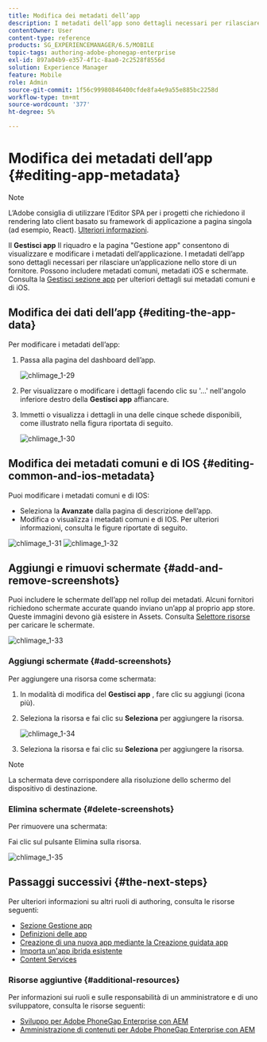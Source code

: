 ```yaml
---
title: Modifica dei metadati dell’app
description: I metadati dell’app sono dettagli necessari per rilasciare un’applicazione nello store di un fornitore. Segui questa pagina per scoprire come modificare i dati dell’app.
contentOwner: User
content-type: reference
products: SG_EXPERIENCEMANAGER/6.5/MOBILE
topic-tags: authoring-adobe-phonegap-enterprise
exl-id: 897a04b9-e357-4f1c-8aa0-2c2528f8556d
solution: Experience Manager
feature: Mobile
role: Admin
source-git-commit: 1f56c99980846400cfde8fa4e9a55e885bc2258d
workflow-type: tm+mt
source-wordcount: '377'
ht-degree: 5%

---
```


# Modifica dei metadati dell’app {#editing-app-metadata}

>[!NOTE]
>
>L’Adobe consiglia di utilizzare l’Editor SPA per i progetti che richiedono il rendering lato client basato su framework di applicazione a pagina singola (ad esempio, React). [Ulteriori informazioni](/help/sites-developing/spa-overview.md).

Il **Gestisci app** Il riquadro e la pagina &quot;Gestione app&quot; consentono di visualizzare e modificare i metadati dell’applicazione. I metadati dell’app sono dettagli necessari per rilasciare un’applicazione nello store di un fornitore. Possono includere metadati comuni, metadati iOS e schermate. Consulta la [Gestisci sezione app](/help/mobile/phonegap-app-details-tile.md) per ulteriori dettagli sui metadati comuni e di iOS.

## Modifica dei dati dell’app {#editing-the-app-data}

Per modificare i metadati dell’app:

1. Passa alla pagina del dashboard dell’app.

   ![chlimage_1-29](assets/chlimage_1-29.png)

1. Per visualizzare o modificare i dettagli facendo clic su &#39;...&#39; nell&#39;angolo inferiore destro della **Gestisci app** affiancare.

1. Immetti o visualizza i dettagli in una delle cinque schede disponibili, come illustrato nella figura riportata di seguito.

   ![chlimage_1-30](assets/chlimage_1-30.png)

## Modifica dei metadati comuni e di IOS {#editing-common-and-ios-metadata}

Puoi modificare i metadati comuni e di IOS:

* Seleziona la **Avanzate** dalla pagina di descrizione dell’app.
* Modifica o visualizza i metadati comuni e di IOS. Per ulteriori informazioni, consulta le figure riportate di seguito.

![chlimage_1-31](assets/chlimage_1-31.png) ![chlimage_1-32](assets/chlimage_1-32.png)

## Aggiungi e rimuovi schermate {#add-and-remove-screenshots}

Puoi includere le schermate dell’app nel rollup dei metadati. Alcuni fornitori richiedono schermate accurate quando inviano un’app al proprio app store. Queste immagini devono già esistere in Assets. Consulta [Selettore risorse](../assets/search-assets.md#assetpicker) per caricare le schermate.

![chlimage_1-33](assets/chlimage_1-33.png)

### Aggiungi schermate {#add-screenshots}

Per aggiungere una risorsa come schermata:

1. In modalità di modifica del **Gestisci app** , fare clic su aggiungi (icona più).
1. Seleziona la risorsa e fai clic su **Seleziona** per aggiungere la risorsa.

   ![chlimage_1-34](assets/chlimage_1-34.png)

1. Seleziona la risorsa e fai clic su **Seleziona** per aggiungere la risorsa.

>[!NOTE]
>
>La schermata deve corrispondere alla risoluzione dello schermo del dispositivo di destinazione.

### Elimina schermate {#delete-screenshots}

Per rimuovere una schermata:

Fai clic sul pulsante Elimina sulla risorsa.

![chlimage_1-35](assets/chlimage_1-35.png)

## Passaggi successivi {#the-next-steps}

Per ulteriori informazioni su altri ruoli di authoring, consulta le risorse seguenti:

* [Sezione Gestione app](/help/mobile/phonegap-app-details-tile.md)
* [Definizioni delle app](/help/mobile/phonegap-app-definitions.md)
* [Creazione di una nuova app mediante la Creazione guidata app](/help/mobile/phonegap-create-new-app.md)
* [Importa un&#39;app ibrida esistente](/help/mobile/phonegap-adding-content-to-imported-app.md)
* [Content Services](/help/mobile/develop-content-as-a-service.md)

### Risorse aggiuntive {#additional-resources}

Per informazioni sui ruoli e sulle responsabilità di un amministratore e di uno sviluppatore, consulta le risorse seguenti:

* [Sviluppo per Adobe PhoneGap Enterprise con AEM](/help/mobile/developing-in-phonegap.md)
* [Amministrazione di contenuti per Adobe PhoneGap Enterprise con AEM](/help/mobile/administer-phonegap.md)
